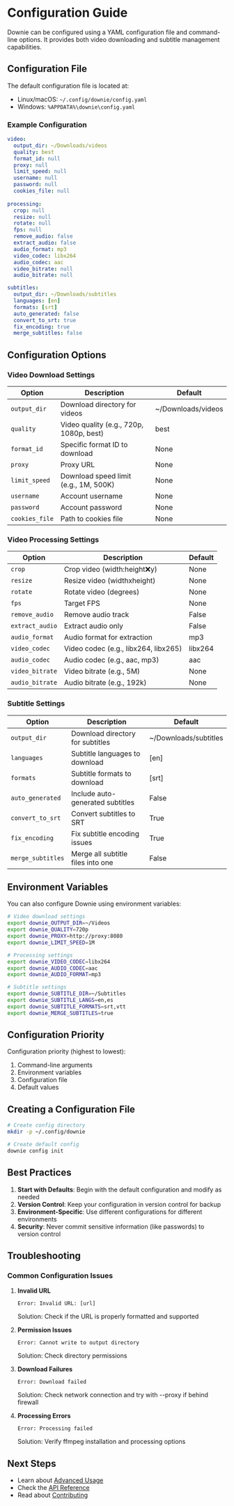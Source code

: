 # Configuration Guide

Downie can be configured using a YAML configuration file and command-line options. It provides both video downloading and subtitle management capabilities.

## Configuration File

The default configuration file is located at:
- Linux/macOS: `~/.config/downie/config.yaml`
- Windows: `%APPDATA%\downie\config.yaml`

### Example Configuration

```yaml
video:
  output_dir: ~/Downloads/videos
  quality: best
  format_id: null
  proxy: null
  limit_speed: null
  username: null
  password: null
  cookies_file: null
  
processing:
  crop: null
  resize: null
  rotate: null
  fps: null
  remove_audio: false
  extract_audio: false
  audio_format: mp3
  video_codec: libx264
  audio_codec: aac
  video_bitrate: null
  audio_bitrate: null

subtitles:
  output_dir: ~/Downloads/subtitles
  languages: [en]
  formats: [srt]
  auto_generated: false
  convert_to_srt: true
  fix_encoding: true
  merge_subtitles: false
```

## Configuration Options

### Video Download Settings

| Option | Description | Default |
|--------|-------------|---------|
| `output_dir` | Download directory for videos | ~/Downloads/videos |
| `quality` | Video quality (e.g., 720p, 1080p, best) | best |
| `format_id` | Specific format ID to download | None |
| `proxy` | Proxy URL | None |
| `limit_speed` | Download speed limit (e.g., 1M, 500K) | None |
| `username` | Account username | None |
| `password` | Account password | None |
| `cookies_file` | Path to cookies file | None |

### Video Processing Settings

| Option | Description | Default |
|--------|-------------|---------|
| `crop` | Crop video (width:height:x:y) | None |
| `resize` | Resize video (widthxheight) | None |
| `rotate` | Rotate video (degrees) | None |
| `fps` | Target FPS | None |
| `remove_audio` | Remove audio track | False |
| `extract_audio` | Extract audio only | False |
| `audio_format` | Audio format for extraction | mp3 |
| `video_codec` | Video codec (e.g., libx264, libx265) | libx264 |
| `audio_codec` | Audio codec (e.g., aac, mp3) | aac |
| `video_bitrate` | Video bitrate (e.g., 5M) | None |
| `audio_bitrate` | Audio bitrate (e.g., 192k) | None |

### Subtitle Settings

| Option | Description | Default |
|--------|-------------|---------|
| `output_dir` | Download directory for subtitles | ~/Downloads/subtitles |
| `languages` | Subtitle languages to download | [en] |
| `formats` | Subtitle formats to download | [srt] |
| `auto_generated` | Include auto-generated subtitles | False |
| `convert_to_srt` | Convert subtitles to SRT | True |
| `fix_encoding` | Fix subtitle encoding issues | True |
| `merge_subtitles` | Merge all subtitle files into one | False |


## Environment Variables

You can also configure Downie using environment variables:

```bash
# Video download settings
export downie_OUTPUT_DIR=~/Videos
export downie_QUALITY=720p
export downie_PROXY=http://proxy:8080
export downie_LIMIT_SPEED=1M

# Processing settings
export downie_VIDEO_CODEC=libx264
export downie_AUDIO_CODEC=aac
export downie_AUDIO_FORMAT=mp3

# Subtitle settings
export downie_SUBTITLE_DIR=~/Subtitles
export downie_SUBTITLE_LANGS=en,es
export downie_SUBTITLE_FORMATS=srt,vtt
export downie_MERGE_SUBTITLES=true
```

## Configuration Priority

Configuration priority (highest to lowest):
1. Command-line arguments
2. Environment variables
3. Configuration file
4. Default values

## Creating a Configuration File

```bash
# Create config directory
mkdir -p ~/.config/downie

# Create default config
downie config init
```

## Best Practices

1. **Start with Defaults**: Begin with the default configuration and modify as needed
2. **Version Control**: Keep your configuration in version control for backup
3. **Environment-Specific**: Use different configurations for different environments
4. **Security**: Never commit sensitive information (like passwords) to version control

## Troubleshooting

### Common Configuration Issues

1. **Invalid URL**
   ```
   Error: Invalid URL: [url]
   ```
   Solution: Check if the URL is properly formatted and supported

2. **Permission Issues**
   ```
   Error: Cannot write to output directory
   ```
   Solution: Check directory permissions

3. **Download Failures**
   ```
   Error: Download failed
   ```
   Solution: Check network connection and try with --proxy if behind firewall

4. **Processing Errors**
   ```
   Error: Processing failed
   ```
   Solution: Verify ffmpeg installation and processing options

## Next Steps

- Learn about [Advanced Usage](advanced-usage.md)
- Check the [API Reference](../api/downloader.md)
- Read about [Contributing](../contributing/development.md)